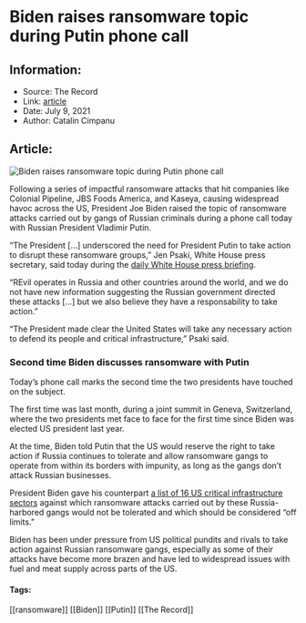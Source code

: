 # Biden raises ransomware topic during Putin phone call
### 

## Information:
+ Source: The Record
+ Link: [article](https://therecord.media/biden-raises-ransomware-topic-during-putin-phone-call/)
+ Date: July 9, 2021
+ Author: Catalin Cimpanu


## Article:
![Biden raises ransomware topic during Putin phone call](https://therecord.media/wp-content/uploads/2021/07/Biden-Putin-Geneva-2021.jpg)

Following a series of impactful ransomware attacks that hit companies like Colonial Pipeline, JBS Foods America, and Kaseya, causing widespread havoc across the US, President Joe Biden raised the topic of ransomware attacks carried out by gangs of Russian criminals during a phone call today with Russian President Vladimir Putin.


“The President […] underscored the need for President Putin to take action to disrupt these ransomware groups,” Jen Psaki, White House press secretary, said today during the [daily White House press briefing](https://www.c-span.org/video/?c4969216/press-secretary-president-bidens-call-russian-president).


“REvil operates in Russia and other countries around the world, and we do not have new information suggesting the Russian government directed these attacks […] but we also believe they have a responsability to take action.”


“The President made clear the United States will take any necessary action to defend its people and critical infrastructure,” Psaki said.



### Second time Biden discusses ransomware with Putin


Today’s phone call marks the second time the two presidents have touched on the subject.


The first time was last month, during a joint summit in Geneva, Switzerland, where the two presidents met face to face for the first time since Biden was elected US president last year.


At the time, Biden told Putin that the US would reserve the right to take action if Russia continues to tolerate and allow ransomware gangs to operate from within its borders with impunity, as long as the gangs don’t attack Russian businesses.


President Biden gave his counterpart [a list of 16 US critical infrastructure sectors](https://www.foxbusiness.com/politics/biden-putin-critical-infrastructure-entities-off-limits-cyberattacks) against which ransomware attacks carried out by these Russia-harbored gangs would not be tolerated and which should be considered “off limits.”


Biden has been under pressure from US political pundits and rivals to take action against Russian ransomware gangs, especially as some of their attacks have become more brazen and have led to widespread issues with fuel and meat supply across parts of the US.





#### Tags:
[[ransomware]] [[Biden]] [[Putin]] [[The Record]]
